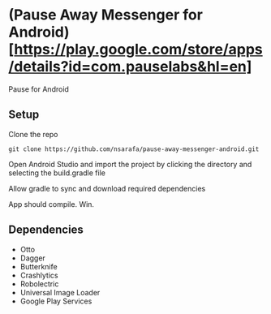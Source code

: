 # (Pause Away Messenger for Android)[https://play.google.com/store/apps/details?id=com.pauselabs&hl=en]

Pause for Android 

## Setup

Clone the repo

`git clone https://github.com/nsarafa/pause-away-messenger-android.git`

Open Android Studio and import the project by clicking the directory and selecting the build.gradle file

Allow gradle to sync and download required dependencies

App should compile. Win.

## Dependencies

* Otto
* Dagger
* Butterknife
* Crashlytics
* Robolectric
* Universal Image Loader
* Google Play Services

